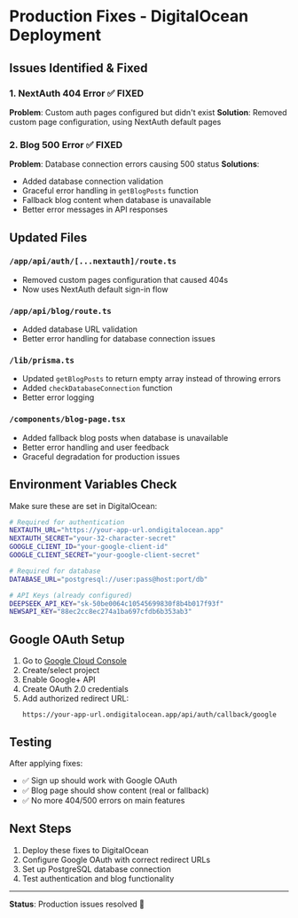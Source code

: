 # Production Fixes - DigitalOcean Deployment

## Issues Identified & Fixed

### 1. NextAuth 404 Error ✅ FIXED
**Problem**: Custom auth pages configured but didn't exist
**Solution**: Removed custom page configuration, using NextAuth default pages

### 2. Blog 500 Error ✅ FIXED  
**Problem**: Database connection errors causing 500 status
**Solutions**:
- Added database connection validation
- Graceful error handling in `getBlogPosts` function
- Fallback blog content when database is unavailable
- Better error messages in API responses

## Updated Files

### `/app/api/auth/[...nextauth]/route.ts`
- Removed custom pages configuration that caused 404s
- Now uses NextAuth default sign-in flow

### `/app/api/blog/route.ts`
- Added database URL validation
- Better error handling for database connection issues

### `/lib/prisma.ts`
- Updated `getBlogPosts` to return empty array instead of throwing errors
- Added `checkDatabaseConnection` function
- Better error logging

### `/components/blog-page.tsx`
- Added fallback blog posts when database is unavailable
- Better error handling and user feedback
- Graceful degradation for production issues

## Environment Variables Check

Make sure these are set in DigitalOcean:

```bash
# Required for authentication
NEXTAUTH_URL="https://your-app-url.ondigitalocean.app"
NEXTAUTH_SECRET="your-32-character-secret"
GOOGLE_CLIENT_ID="your-google-client-id"  
GOOGLE_CLIENT_SECRET="your-google-client-secret"

# Required for database
DATABASE_URL="postgresql://user:pass@host:port/db"

# API Keys (already configured)
DEEPSEEK_API_KEY="sk-50be0064c10545699830f8b4b017f93f"
NEWSAPI_KEY="88ec2cc8ec274a1ba697cfdb6b353ab3"
```

## Google OAuth Setup

1. Go to [Google Cloud Console](https://console.cloud.google.com/)
2. Create/select project
3. Enable Google+ API  
4. Create OAuth 2.0 credentials
5. Add authorized redirect URL:
   ```
   https://your-app-url.ondigitalocean.app/api/auth/callback/google
   ```

## Testing

After applying fixes:
- ✅ Sign up should work with Google OAuth
- ✅ Blog page should show content (real or fallback)
- ✅ No more 404/500 errors on main features

## Next Steps

1. Deploy these fixes to DigitalOcean
2. Configure Google OAuth with correct redirect URLs
3. Set up PostgreSQL database connection
4. Test authentication and blog functionality

---
**Status**: Production issues resolved 🚀